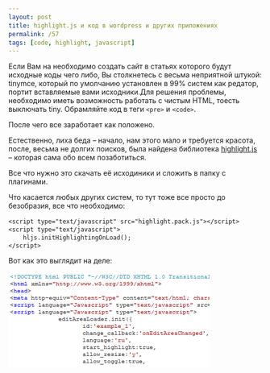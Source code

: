 ```yaml
---
layout: post
title: highlight.js и код в wordpress и других приложениях
permalink: /57
tags: [code, highlight, javascript]
---
```


Если Вам на необходимо создать сайт в статьях которого будут исходные коды чего либо, Вы столкнетесь с весьма неприятной штукой: tinymce, который по умолчанию установлен в 99% систем как редатор, портит вставляемые вами исходники.Для решения проблемы, необходимо иметь возможность работать с чистым HTML, тоесть выключать tiny. Обрамляйте код в теги `<pre>` и `<code>`.

После чего все заработает как положено.

Естественно, лиха беда – начало, нам этого мало и требуется красота, после, весьма не долгих поисков, была найдена библиотека [highlight.js](http://softwaremaniacs.org/soft/highlight/) – которая сама обо всем позаботиться.

Все что нужно это скачать её исходиники и сложить в папку с плагинами.

Что касается любых других систем, то тут тоже все просто до безобразия, все что необходимо:

    <script type="text/javascript" src="highlight.pack.js"></script>
    <script type="text/javascript">
        hljs.initHighlightingOnLoad();
    </script>

Вот как это выглядит на деле:

![screenshot](/images/wp/highlight_screen.png)
